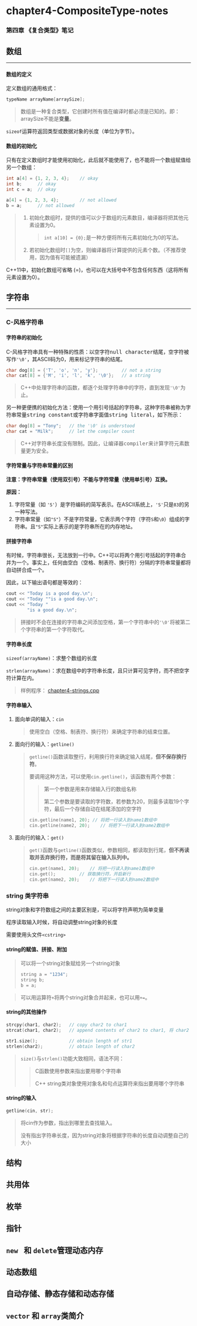 # chapter4-CompositeType-notes

### 第四章 《复合类型》笔记



## 数组

***

#### 数组的定义

定义数组的通用格式：

```c++
typeName arrayName[arraySize];
```

> 数组是一种复合类型，它创建时所有值在编译时都必须是已知的。即：arraySize不能是**变量**。



`sizeof`运算符返回类型或数据对象的长度（单位为字节）。



#### 数组的初始化

只有在定义数组时才能使用初始化，此后就不能使用了，也不能将一个数组赋值给另一个数组：

```C++
int a[4] = {1, 2, 3, 4}; 	// okay
int b;		// okay
int c = a;	// okay

a[4] = {1, 2, 3, 4};		// not allowed
b = a;		// not allowed
```

> 1. 初始化数组时，提供的值可以少于数组的元素数目，编译器将把其他元素设置为0。
>
>    > `int a[10] = {0};`是一种方便将所有元素初始化为0的写法。
>
> 2. 若初始化数组时`[]`为空，则编译器将计算提供的元素个数。（不推荐使用，因为值有可能被遗漏）



C++11中，初始化数组可省略 (=)，也可以在大括号中不包含任何东西（这将所有元素设置为0）。





## 字符串

***

### C-风格字符串

#### 字符串的初始化

C-风格字符串具有一种特殊的性质：以空字符<kbd>null character</kbd>结尾，空字符被写作`'\0'`，其ASCII码为0，用来标记字符串的结尾。

```c++
char dog[8] = {'T', 'o', 'n', 'y'}; 		// not a string
char cat[8] = {'M', 'i', 'l', 'k', '\0'}; 	// a string
```

> C++中处理字符串的函数，都逐个处理字符串中的字符，直到发现`'\0'`为止。



另一种更便携的初始化方法：使用一个用引号括起的字符串，这种字符串被称为字符串常量<kbd>string constant</kbd>或字符串字面值<kbd>string literal</kbd>，如下所示：

```c++
char dog[8] = "Tony";	// the '\0' is understood
char cat = "Milk";		// let the compiler count
```

> C++对字符串长度没有限制。因此，让编译器<kbd>compiler</kbd>来计算字符元素数量更为安全。



#### 字符常量与字符串常量的区别

**注意：字符串常量（使用双引号）不能与字符常量（使用单引号）互换。**

**原因：**	

1. 字符常量（如 `'S'`）是字符编码的简写表示。在ASCII系统上，`'S'`只是`83`的另一种写法。
2. 字符串常量（如`"S"`）不是字符常量，它表示两个字符（字符`S`和`\0`）组成的字符串。且`"S"`实际上表示的是字符串所在的内存地址。



#### 拼接字符串

有时候，字符串很长，无法放到一行中。C++可以将两个用引号括起的字符串合并为一个。事实上，任何由空白（空格、制表符、换行符）分隔的字符串常量都将自动拼合成一个。

因此，以下输出语句都是等效的：

```c++
cout << "Today is a good day.\n";
cout << "Today ""is a good day.\n";
cout << "Today "
    	"is a good day.\n";
```

> 拼接时不会在连接的字符串之间添加空格，第一个字符串中的`'\0'`将被第二个字符串的第一个字符取代。



#### 字符串长度

`sizeof(arrayName)`：求整个数组的长度

`strlen(arrayName)`：求在数组中的字符串长度，且只计算可见字符，而不把空字符计算在内。

> 样例程序： [chapter4-strings.cpp](chapter4-strings.cpp) 



#### 字符串输入

1. 面向单词的输入：`cin`

   > 使用空白（空格、制表符、换行符）来确定字符串的结束位置。

2. 面向行的输入：`getline()`

   > `getline()`函数读取整行，利用换行符来确定输入结尾，**但不保存换行符**。
   >
   > 要调用这种方法，可以使用`cin.getline()`，该函数有两个参数：
   >
   > > 第一个参数是用来存储输入行的数组名称
   > >
   > > 第二个参数是要读取的字符数，若参数为20，则最多读取19个字符，最后一个存储自动在结尾添加的空字符
   >
   > ````c++
   > cin.getline(name1, 20); // 将把一行读入到name1数组中
   > cin.getline(name2, 20);	// 将把下一行读入到name2数组中
   > ````

3. 面向行的输入：`get()`

   > `get()`函数与`getline()`函数类似，参数相同，都读取到行尾，**但不再读取并丢弃换行符，而是将其留在输入队列中。**
   >
   > ```c++
   > cin.get(name1, 20);	// 将把一行读入到name1数组中
   > cin.get();			// 获取换行符，开启新行
   > cin.get(name2, 20);	// 将把下一行读入到name2数组中
   > ```



### string 类字符串

string对象和字符数组之间的主要区别是，可以将字符声明为简单变量

程序读取输入时候，将自动调整string对象的长度

需要使用头文件`<cstring>`

#### string的赋值、拼接、附加

> 可以将一个string对象赋给另一个string对象
>
> ```c++
> string a = "1234";
> string b;
> b = a;
> ```

> 可以用运算符`+`将两个string对象合并起来，也可以用`+=`。



####  string的其他操作

```c++
strcpy(char1, char2);	// copy char2 to char1
strcat(char1, char2);	// append contents of char2 to char1, 将 char2 的内容附加到 char1末尾

str1.size();			// obtain length of str1
strlen(char2);			// obtain length of char2
```

> `size()`与`strlen()`功能大致相同，语法不同：
>
> > C函数使用参数来指出要用哪个字符串
> >
> > C++ string类对象使用对象名和句点运算符来指出要用哪个字符串



#### string的输入

```C++
getline(cin, str);
```

> 将cin作为参数，指出到哪里去查找输入。
>
> 没有指出字符串长度，因为string对象将根据字符串的长度自动调整自己的大小

## 

## 结构

## 共用体

## 枚举

## 指针

## `new ` 和 `delete`管理动态内存

## 动态数组

## 自动存储、静态存储和动态存储

## `vector` 和 `array`类简介

